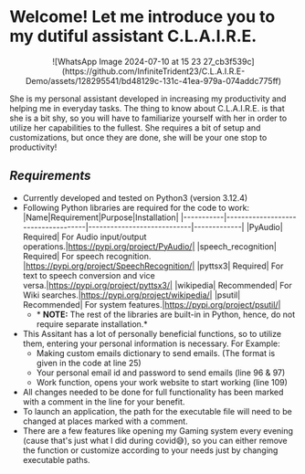 # Welcome! Let me introduce you to my dutiful assistant C.L.A.I.R.E.
<p align="center"> ![WhatsApp Image 2024-07-10 at 15 23 27_cb3f539c](https://github.com/InfiniteTrident23/C.L.A.I.R.E-Demo/assets/128295541/bd48129c-131c-41ea-979a-074addc775ff) </p>

She is my personal assistant developed in increasing my productivity and helping me in everyday tasks. The thing to know about C.L.A.I.R.E. is that she is a bit shy, so you will have to familiarize yourself with her 
in order to utilize her capabilities to the fullest. She requires a bit of setup and customizations, but once they are done, she will be your one stop to productivity!

## ***Requirements***
- Currently developed and tested on Python3 (version 3.12.4)
- Following Python libraries are required for the code to work:
    |Name|Requirement|Purpose|Installation|
  |-----------|------------------------------------|----------------------------|-------------|
    |PyAudio| Required| For Audio input/output operations.|https://pypi.org/project/PyAudio/|
    |speech_recognition| Required| For speech recognition. |https://pypi.org/project/SpeechRecognition/|
    |pyttsx3| Required| For text to speech conversion and vice versa.|https://pypi.org/project/pyttsx3/|
    |wikipedia| Recommended| For Wiki searches.|https://pypi.org/project/wikipedia/|
    |psutil| Recommended| For system features.|https://pypi.org/project/psutil/|
  - \* **NOTE:** The rest of the libraries are built-in in Python, hence, do not require separate installation.\*
- This Assitant has a lot of personally beneficial functions, so to utilize them, entering your personal information is necessary. For Example:
    - Making custom emails dictionary to send emails. (The format is given in the code at line 25)
    - Your personal email id and password to send emails (line 96 & 97)
    - Work function, opens your work website to start working (line 109)
- All changes needed to be done for full functionality has been marked with a comment in the line for your benefit.
- To launch an application, the path for the executable file will need to be changed at places marked with a comment.
- There are a few features like opening my Gaming system every evening (cause that's just what I did during covid:sweat_smile:), so you can either remove the function or customize according to your needs just by changing executable paths.
